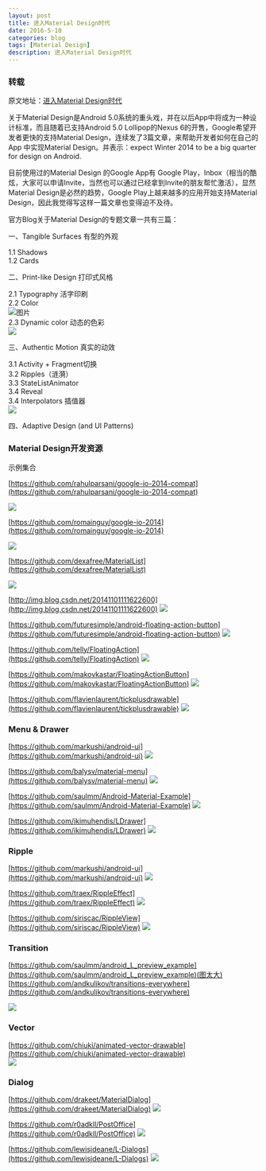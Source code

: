 ```yaml
---
layout: post
title: 进入Material Design时代
date: 2016-5-10
categories: blog
tags: [Material Design]
description: 进入Material Design时代
---   
```


### 转载  

原文地址：[进入Material Design时代](http://itindex.net/detail/51592-material-design-%E6%97%B6%E4%BB%A3?utm_source=tuicool&utm_medium=referral)

关于Material Design是Android 5.0系统的重头戏，并在以后App中将成为一种设计标准，而且随着已支持Android 5.0 Lollipop的Nexus 6的开售，Google希望开发者更快的支持Material Design，连续发了3篇文章，来帮助开发者如何在自己的App 中实现Material Design。并表示：expect Winter 2014 to be a big quarter for design on Android.

目前使用过的Material Design 的Google App有 Google Play，Inbox（相当的酷炫，大家可以申请Invite，当然也可以通过已经拿到Invite的朋友帮忙激活），显然Material Design是必然的趋势，Google Play上越来越多的应用开始支持Material Design，因此我觉得写这样一篇文章也变得迫不及待。

 官方Blog关于Material Design的专题文章一共有三篇：

 一、Tangible Surfaces 有型的外观   

 1.1 Shadows           
 1.2 Cards 

 二、Print-like Design 打印式风格

 2.1 Typography 活字印刷              
 2.2 Color            
![图片](http://img.blog.csdn.net/20141101114107468)        
2.3 Dynamic color 动态的色彩  
![](http://img.blog.csdn.net/20141101191449453)

三、Authentic Motion 真实的动效     

3.1 Activity + Fragment切换          
3.2 Ripples（涟漪）              
3.3 StateListAnimator              
3.4 Reveal             
3.4 Interpolators 插值器             
![](http://img.blog.csdn.net/20141101114835989)

四、Adaptive Design (and UI Patterns)


### Material Design开发资源  

示例集合   

[https://github.com/rahulparsani/google-io-2014-compat](https://github.com/rahulparsani/google-io-2014-compat)

![](http://img.blog.csdn.net/20141031174001295?watermark/2/text/aHR0cDovL2Jsb2cuY3Nkbi5uZXQveHVzaHVhaWM=/font/5a6L5L2T/fontsize/400/fill/I0JBQkFCMA==/dissolve/70/gravity/Center)

[https://github.com/romainguy/google-io-2014](https://github.com/romainguy/google-io-2014)

![](http://img.blog.csdn.net/20141101092355640)

[https://github.com/dexafree/MaterialList](https://github.com/dexafree/MaterialList)

![](http://img.blog.csdn.net/20141101111622600)

[http://img.blog.csdn.net/20141101111622600](http://img.blog.csdn.net/20141101111622600)
![](http://img.blog.csdn.net/20141101111954464)

[https://github.com/futuresimple/android-floating-action-button](https://github.com/futuresimple/android-floating-action-button)
![](http://img.blog.csdn.net/20141031175741052)

[https://github.com/telly/FloatingAction](https://github.com/telly/FloatingAction)
![](http://img.blog.csdn.net/20141031175941780)

[https://github.com/makovkastar/FloatingActionButton](https://github.com/makovkastar/FloatingActionButton)
![](http://img.blog.csdn.net/20141031173745856?watermark/2/text/aHR0cDovL2Jsb2cuY3Nkbi5uZXQveHVzaHVhaWM=/font/5a6L5L2T/fontsize/400/fill/I0JBQkFCMA==/dissolve/70/gravity/Center)

[https://github.com/flavienlaurent/tickplusdrawable](https://github.com/flavienlaurent/tickplusdrawable)
![](http://img.blog.csdn.net/20141031181536923)

### Menu & Drawer

[https://github.com/markushi/android-ui](https://github.com/markushi/android-ui)
![](http://img.blog.csdn.net/20141101082913420?watermark/2/text/aHR0cDovL2Jsb2cuY3Nkbi5uZXQveHVzaHVhaWM=/font/5a6L5L2T/fontsize/400/fill/I0JBQkFCMA==/dissolve/70/gravity/Center)

[https://github.com/balysv/material-menu](https://github.com/balysv/material-menu)
![](http://img.blog.csdn.net/20141031180256125)

[https://github.com/saulmm/Android-Material-Example](https://github.com/saulmm/Android-Material-Example)
![](http://img.blog.csdn.net/20141031180731185)

[https://github.com/ikimuhendis/LDrawer](https://github.com/ikimuhendis/LDrawer)
![](http://img.blog.csdn.net/20141031181405906)

### Ripple

[https://github.com/markushi/android-ui](https://github.com/markushi/android-ui)
![](http://img.blog.csdn.net/20141101093222308)

[https://github.com/traex/RippleEffect](https://github.com/traex/RippleEffect)
![](http://img.blog.csdn.net/20141031174314080?watermark/2/text/aHR0cDovL2Jsb2cuY3Nkbi5uZXQveHVzaHVhaWM=/font/5a6L5L2T/fontsize/400/fill/I0JBQkFCMA==/dissolve/70/gravity/Center)

[https://github.com/siriscac/RippleView](https://github.com/siriscac/RippleView)
![](http://img.blog.csdn.net/20141031174731527)

### Transition

[https://github.com/saulmm/android_L_preview_example](https://github.com/saulmm/android_L_preview_example)(图太大) 
[https://github.com/andkulikov/transitions-everywhere](https://github.com/andkulikov/transitions-everywhere)

![](http://img.blog.csdn.net/20141101111313106)

### Vector   

[https://github.com/chiuki/animated-vector-drawable](https://github.com/chiuki/animated-vector-drawable)   
![](http://img.blog.csdn.net/20141101112245814)

### Dialog 

[https://github.com/drakeet/MaterialDialog](https://github.com/drakeet/MaterialDialog)
![](http://img.blog.csdn.net/20141031174559472)

[https://github.com/r0adkll/PostOffice](https://github.com/r0adkll/PostOffice)
![](http://img.blog.csdn.net/20141101090037513?watermark/2/text/aHR0cDovL2Jsb2cuY3Nkbi5uZXQveHVzaHVhaWM=/font/5a6L5L2T/fontsize/400/fill/I0JBQkFCMA==/dissolve/70/gravity/Center)

[https://github.com/lewisjdeane/L-Dialogs](https://github.com/lewisjdeane/L-Dialogs)
![](http://img.blog.csdn.net/20141031174950203)


